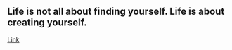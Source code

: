 ## Life is not all about finding yourself. Life is about creating yourself.

[Link](https://www.vaishali-one.vercel.app)

